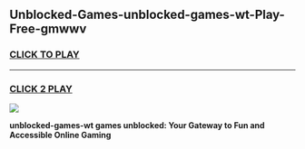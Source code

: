 
## Unblocked-Games-unblocked-games-wt-Play-Free-gmwwv
<h3>
<a href="https://premium76.site?title=unblocked-games-wt&ref=18A">CLICK TO PLAY</a></h3>
<hr>

<h3>
<a href="https://premium76.site?title=unblocked-games-wt&ref=18A">CLICK 2 PLAY</a>
  
</h3>

<a href="https://premium76.site?title=unblocked-games-wt&ref=18A"><img src="https://clearcache.store/games.png"></a>


**unblocked-games-wt games unblocked: Your Gateway to Fun and Accessible Online Gaming**
